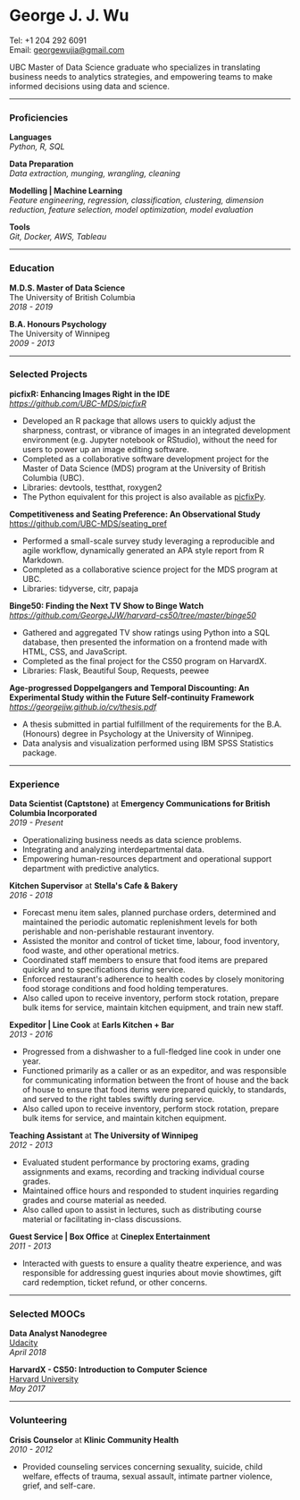 # George J. J. Wu

Tel: +1 204 292 6091  
Email: georgewujia@gmail.com  

UBC Master of Data Science graduate who specializes in translating business needs to analytics strategies, and empowering teams to make informed decisions using data and science.

---

### Proficiencies

**Languages**  
_Python, R, SQL_

**Data Preparation**  
_Data extraction, munging, wrangling, cleaning_

**Modelling | Machine Learning**  
_Feature engineering, regression, classification, clustering, dimension reduction, feature selection, model optimization, model evaluation_

**Tools**  
_Git, Docker, AWS, Tableau_

---

### Education

**M.D.S. Master of Data Science**  
The University of British Columbia   
_2018 - 2019_


**B.A. Honours Psychology**  
The University of Winnipeg  
_2009 - 2013_

---
 
### Selected Projects 

**picfixR: Enhancing Images Right in the IDE**  
_<https://github.com/UBC-MDS/picfixR>_

* Developed an R package that allows users to quickly adjust the sharpness, contrast, or vibrance of images in an integrated development environment (e.g. Jupyter notebook or RStudio), without the need for users to power up an image editing software.
* Completed as a collaborative software development project for the Master of Data Science (MDS) program at the University of British Columbia (UBC).
* Libraries: devtools, testthat, roxygen2
* The Python equivalent for this project is also available as [picfixPy](https://github.com/UBC-MDS/picfixPy).

**Competitiveness and Seating Preference: An Observational Study**   
<https://github.com/UBC-MDS/seating_pref>

* Performed a small-scale survey study leveraging a reproducible and agile workflow, dynamically generated an APA style report from R Markdown.
* Completed as a collaborative science project for the MDS program at UBC.
* Libraries: tidyverse, citr, papaja

**Binge50: Finding the Next TV Show to Binge Watch**  
_<https://github.com/GeorgeJJW/harvard-cs50/tree/master/binge50>_

* Gathered and aggregated TV show ratings using Python into a SQL database, then presented the information on a frontend made with HTML, CSS, and JavaScript.
* Completed as the final project for the CS50 program on HarvardX.
* Libraries: Flask, Beautiful Soup, Requests, peewee

**Age-progressed Doppelgangers and Temporal Discounting: An Experimental Study within the Future Self-continuity Framework**  
_<https://georgejjw.github.io/cv/thesis.pdf>_

* A thesis submitted in partial fulfillment of the requirements for the B.A. (Honours) degree in Psychology at the University of Winnipeg.
* Data analysis and visualization performed using IBM SPSS Statistics package.

---

### Experience

**Data Scientist (Captstone)** at **Emergency Communications for British Columbia Incorporated**  
_2019 - Present_

* Operationalizing business needs as data science problems.
* Integrating and analyzing interdepartmental data.
* Empowering human-resources department and operational support department with predictive analytics.

**Kitchen Supervisor** at **Stella's Cafe & Bakery**  
_2016 - 2018_

* Forecast menu item sales, planned purchase orders, determined and maintained the periodic automatic replenishment levels for both perishable and non-perishable restaurant inventory.
* Assisted the monitor and control of ticket time, labour, food inventory, food waste, and other operational metrics.
* Coordinated staff members to ensure that food items are prepared quickly and to specifications during service. 
* Enforced restaurant's adherence to health codes by closely monitoring food storage conditions and food holding temperatures.
* Also called upon to receive inventory, perform stock rotation, prepare bulk items for service, maintain kitchen equipment, and train new staff.

**Expeditor | Line Cook** at **Earls Kitchen + Bar**  
_2013 - 2016_

* Progressed from a dishwasher to a full-fledged line cook in under one year.
* Functioned primarily as a caller or as an expeditor, and was responsible for communicating information between the front of house and the back of house to ensure that food items were prepared quickly, to standards, and served to the right tables swiftly during service.
* Also called upon to receive inventory, perform stock rotation, prepare bulk items for service, and maintain kitchen equipment.

**Teaching Assistant** at **The University of Winnipeg**  
_2012 - 2013_

* Evaluated student performance by proctoring exams, grading assignments and exams, recording and tracking individual course grades.
* Maintained office hours and responded to student inquiries regarding grades and course material as needed.
* Also called upon to assist in lectures, such as distributing course material or facilitating in-class discussions.

**Guest Service | Box Office** at **Cineplex Entertainment**  
_2011 - 2013_

* Interacted with guests to ensure a quality theatre experience, and was responsible for addressing guest inquries about movie showtimes, gift card redemption, ticket refund, or other concerns.

---

### Selected MOOCs

**Data Analyst Nanodegree**  
[Udacity](https://confirm.udacity.com/NKLPRYKM)  
_April 2018_

**HarvardX - CS50: Introduction to Computer Science**  
[Harvard University](https://courses.edx.org/certificates/e28baf03ed1f4a3f8f1a562da52b8804)  
_May 2017_

---

### Volunteering

**Crisis Counselor** at **Klinic Community Health**  
_2010 - 2012_

* Provided counseling services concerning sexuality, suicide, child welfare, effects of trauma, sexual assault, intimate partner violence, grief, and self-care.
